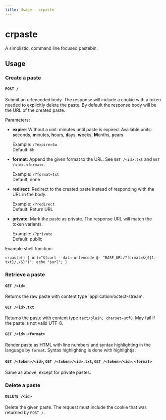 ```yaml
---
title: Usage - crpaste
---
```

# crpaste

A simplistic, command line focused pastebin.

## Usage

### Create a paste

#### `POST /`

Submit an urlencoded body. The response will include a cookie with a token
needed to explicitly delete the paste. By default the response body will be
the URL of the created paste.

Parameters:

* **expire**: Without a unit: minutes until paste is expired.
  Available units: **s**econds, **m**inutes, **h**ours, **d**ays, **w**eeks, **M**onths, **y**ears

  Example: `/?expire=4w` <br />
  Default: `6h`
* **format**: Append the given format to the URL.
  See `GET /<id>.txt` and `GET /<id>.<format>`.

  Example: `/?format=txt` <br />
  Default: none
* **redirect**: Redirect to the created paste instead of responding with the URL in the body.

  Example: `/?redirect` <br />
  Default: Return URL
* **private**: Mark the paste as private. The response URL will match the token variants.

  Example: `/?private` <br />
  Default: public

Example shell function:

```
crpaste() { url="$(curl --data-urlencode @- "BASE_URL/?format=${${1:-txt}/,/&}")"; echo "$url"; }
```

### Retrieve a paste

#### `GET /<id>`

Returns the raw paste with content type `application/octect-stream.

#### `GET /<id>.txt`

Returns the paste with content type `text/plain; charset=utf8`. May fail
if the paste is not valid UTF-8.

#### `GET /<id>.<format>`

Render paste as HTML with line numbers and syntax highlighting in the
language by `format`. Syntax highlighting is done with highlightjs.

#### `GET /<token>/<id>`, `GET /<token>/<id>.txt`, `GET /<token>/<id>.<format>`

Same as above, except for private pastes.

### Delete a paste

#### `DELETE /<id>`

Delete the given paste. The request must include the cookie that was returned by
`POST /`.

